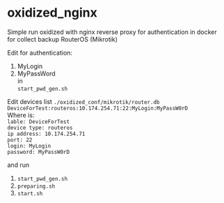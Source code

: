 # oxidized_nginx
Simple run oxidized with nginx reverse proxy for authentication in docker for collect backup RouterOS (Mikrotik)


Edit for authentication:  
1) MyLogin  
2) MyPassWord  
in  
``start_pwd_gen.sh``

Edit devices list ``./oxidized_conf/mikrotik/router.db``
``DeviceForTest:routeros:10.174.254.71:22:MyLogin:MyPassW0rD``  
Where is:  
``lable: DeviceForTest``  
``device type: routeros``  
``ip address: 10.174.254.71``  
``port: 22``  
``login: MyLogin``  
``password: MyPassW0rD``  


and run  
1) ``start_pwd_gen.sh``  
2) ``preparing.sh``  
3) ``start.sh``  